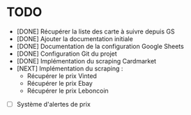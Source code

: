 # TODO

* [DONE] Récupérer la liste des carte à suivre depuis GS
* [DONE] Ajouter la documentation initiale
* [DONE] Documentation de la configuration Google Sheets
* [DONE] Configuration Git du projet
* [DONE] Implémentation du scraping Cardmarket
* [NEXT] Implémentation du scraping :
    - Récupérer le prix Vinted
    - Récupérer le prix Ebay
    - Récupérer le prix Leboncoin
* [ ] Système d'alertes de prix
